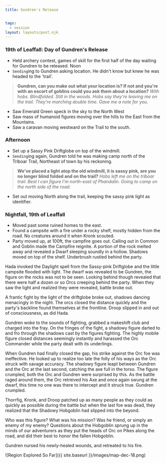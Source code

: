 ```yaml
---
title: Gundren's Release


tags:
  - session
layout: layouts/post.njk
---
```



### 19th of Leaffall: Day of Gundren's Release
- Held archery contest, games of skill for the first half of the day waiting for Gundren to be released.
Noon
- `Sending`ing to Gundren asking location. He didn't know but knew he was headed to the 'trail'.

> **Gundren, can you make out what your location is? If not and you're with an escort of goblins could you ask them about a location?**
> _With hobs. Blindfolded. Still in the woods. Hobs say they're leaving me on the trail. They're marching double time. Gave me a note for you._

- Saw Emerald Green speck in the sky to the North West
- Saw mass of humanoid figures moving over the hills to the East from the Mountains.
- Saw a caravan moving westward on the Trail to the south.

### Afternoon
- Set up a Sassy Pink Driftglobe on top of the windmill.
- `Sending`ing again, Gundren told he was making camp north of the Triboar Trail, Northeast of town by his reckoning.

> **We've placed a light atop the old windmill, it is sassy pink, are you no longer blind folded and on the trail?**
> _Hobs left me on the triboar trail. Best I can figure I'm north-east of Phandalin. Going to camp on the north side of the road._


- Set out moving North along the trail, keeping the sassy pink light as identifier.

### Nightfall, 19th of Leaffall
- Moved past some ruined homes to the east.
- Found a campsite with a fire under a rocky shelf, mostly hidden from the road. No creatures around it when Kronk scouted.
- Party moved up, at 100ft, the campfire goes out. Calling out in Common and Goblin made the Campfire reignite. A portion of the rock melted away and revealed a Dwarf sleeping soundly in a hollow. Shadows moved on top of the shelf. Underbrush rustled behind the party.

Hada invoked the Daylight spell from the Sassy-pink Driftglobe and the little campsite flooded with light. The dwarf was revealed to be Gundren, the figure on the rocks was not to be seen. Looking behind though revealed that there were half a dozen or so Orcs creeping behind the party. When they saw the light and realized they were revealed, battle broke out.

A frantic fight by the light of the driftglobe broke out, shadows dancing menacingly in the night. The orcs closed the distance quickly and the party's backline found themselves at the frontline. Droop slipped in and out of consciousness, as did Hada.

Gundren woke to the sounds of fighting, grabbed a makeshift club and charged into the fray. On the fringes of the fight, a shadowy figure darted to and fro through the shadows cast by the figures fighting. The highly mobile figure closed distances seemingly instantly and harassed the Orc Commander while the party dealt with its underlings.

When Gundren had finally closed the gap, his strike against the Orc foe was ineffective. He looked up to realize too late the folly of his ways as the Orc struck with savage accuracy. The shadowy figure leapt between Gundren and the Orc at the last second, catching the axe full in the torso. The figure crumpled, both the Orc and Gundren were surprised by this. As the battle raged around them, the Orc retreived his Axe and once again swung at the dwarf, this time no one was there to intercept and it struck true. Gundren crumpled.

Thorrfig, Kronk, and Droop patched up as many people as they could as quickly as possible during the battle but when the last foe was dead, they realized that the Shadowy Hobgoblin had slipped into the beyond. 

Who was this figure? What was his mission? Was he friend, or simply an enemy of my enemy? Questions about the Hobgoblin sprung up in the minds of our adventurers as they put the heads of Orc on Pikes along the road, and did their best to honor the fallen Hobgoblin.

Gundren nursed his newly-healed wounds, and retreated to his fire.

![Region Explored So Far]({{ site.baseurl }}/images/map-dec-18.png)

